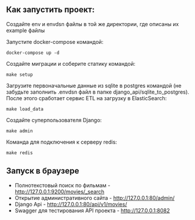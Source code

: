 ## Как запустить проект:
Создайте env и envdsn файлы в той же директории, где описаны их example файлы

Запустите docker-compose командой:
```
docker-compose up -d
```
Создайте миграции и соберите статику командой:
```
make setup
```
Загрузите первоначальные данные из sqlite в postgres командой (не забудьте заполнить .envdsn файл в папке django_api/sqlite_to_postgres). После этого сработает сервис ETL на загрузку в ElasticSearch:
```
make load_data
```
Создайте суперпользователя Django:
```
make admin
```
Команда для подключения к серверу redis:
```
make redis
```
## Запуск в браузере
- Полнотекстовый поиск по фильмам - http://127.0.0.1:9200/movies/_search
- Открытие административного сайта - http://127.0.0.1:80/admin/
- Django Api - http://127.0.0.1:80/api/v1/movies/
- Swagger для тестирования API проекта - http://127.0.0.1:8082
